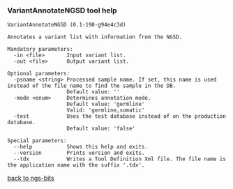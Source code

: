 ### VariantAnnotateNGSD tool help
	VariantAnnotateNGSD (0.1-190-g94e4c3d)
	
	Annotates a variant list with information from the NGSD.
	
	Mandatory parameters:
	  -in <file>       Input variant list.
	  -out <file>      Output variant list.
	
	Optional parameters:
	  -psname <string> Processed sample name. If set, this name is used instead of the file name to find the sample in the DB.
	                   Default value: ''
	  -mode <enum>     Determines annotation mode.
	                   Default value: 'germline'
	                   Valid: 'germline,somatic'
	  -test            Uses the test database instead of on the production database.
	                   Default value: 'false'
	
	Special parameters:
	  --help           Shows this help and exits.
	  --version        Prints version and exits.
	  --tdx            Writes a Tool Definition Xml file. The file name is the application name with the suffix '.tdx'.
	
[back to ngs-bits](https://github.com/marc-sturm/ngs-bits)